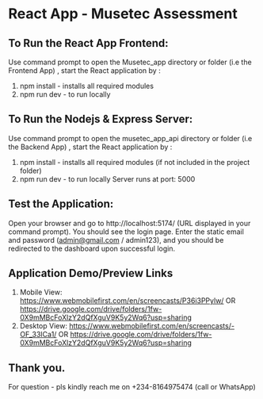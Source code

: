 # React App - Musetec Assessment

## To Run the React App Frontend:
Use command prompt to open the Musetec_app directory or folder (i.e the Frontend App) , start the React application by :
1. npm install - installs all required modules 
2. npm run dev - to run locally

## To Run the Nodejs & Express Server:
Use command prompt to open the musetec_app_api directory or folder (i.e the Backend App) , start the React application by :
1. npm install - installs all required modules (if not included in the project folder)
2. npm run dev - to run locally
Server runs at port: 5000


## Test the Application:
Open your browser and go to http://localhost:5174/ (URL displayed in your command prompt). You should see the login page.
Enter the static email and password (admin@gmail.com / admin123), and you should be redirected to the dashboard upon successful login.

## Application Demo/Preview Links
1. Mobile View: https://www.webmobilefirst.com/en/screencasts/P36i3PPylw/ OR https://drive.google.com/drive/folders/1fw-0X9mMBcFoXlzY2dQfXguV9K5y2Wq6?usp=sharing
2. Desktop View: https://www.webmobilefirst.com/en/screencasts/-OF_33ICa1/ OR https://drive.google.com/drive/folders/1fw-0X9mMBcFoXlzY2dQfXguV9K5y2Wq6?usp=sharing


## Thank you.
For question - pls kindly reach me on +234-8164975474 (call or WhatsApp)


